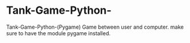 # Tank-Game-Python-
Tank-Game-Python-(Pygame)
Game between user and computer.
make sure to have the module pygame installed.
